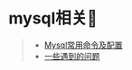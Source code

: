 # mysql相关:blue_heart:  

> * [Mysql常用命令及配置](https://blog.csdn.net/qq_41069019/article/details/80362480)
> * [一些遇到的问题](https://github.com/12313kaihuang/Notes/tree/master/mysql/problem.md)
